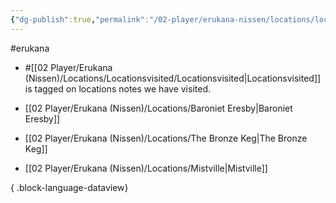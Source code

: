 ```yaml
---
{"dg-publish":true,"permalink":"/02-player/erukana-nissen/locations/locationsvisited/locationsvisited/"}
---
```


#erukana 

- #[[02 Player/Erukana (Nissen)/Locations/Locationsvisited/Locationsvisited\|Locationsvisited]] is tagged on locations notes we have visited.

- [[02 Player/Erukana (Nissen)/Locations/Baroniet Eresby\|Baroniet Eresby]]
- [[02 Player/Erukana (Nissen)/Locations/The Bronze Keg\|The Bronze Keg]]
- [[02 Player/Erukana (Nissen)/Locations/Mistville\|Mistville]]

{ .block-language-dataview}


